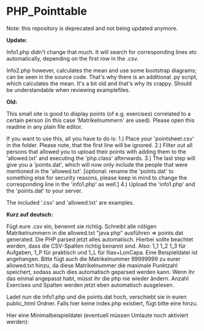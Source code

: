 PHP_Pointtable
==============

Note: this repository is deprecated and not being updated anymore.

**Update:**

Info1.php didn't change that much. It will search for corresponding lines etc automatically, depending on the first row in the .csv.

Info2.php however, calculates the mean and use some bootstrap diagrams; can be seen in the source code. That's why there is an additional .py script, which calculates the mean. It's a bit old and that's why its crappy. Should be understandable when reviewing examplefiles.


**Old:**

This small site is good to display points (of e.g. exercises) correlated to a certain person (in this case 'Matrikelnummern' are used).
Please open this readme in any plain file editor.

If you want to use this, all you have to do is:
1.) Place your 'pointsheet.csv' in the folder. Please note, that the first line will be ignored.
2.) Filter out all persons that allowed you to upload their points with adding them to the 'allowed.txt' and executing the 'php.class' afterwards.
3.) The last step will give you a 'points.dat', which will now only include the people that were mentioned in the 'allowed.txt'.
[optional: rename the 'points.dat' to something else for security reasons, please keep in mind to change the corresponding line in the 'info1.php' as well.]
4.) Upload the 'info1.php' and the 'points.dat' to your server.

The included '.csv' and 'allowed.txt' are examples.

**Kurz auf deutsch:**

Fügt eure .csv ein, benennt sie richtig. 
Schreibt alle nötigen Matrikelnummern in die allowed.txt
"java php" ausführen => points.dat generated.
Die PHP parsed jetzt alles automatisch. Hierbei sollte beachtet werden, dass die CSV-Spalten richtig benannt sind. Also: 1_1 1_2 1_3 für Aufgaben, 1_P für praktisch und 1_L für Ilias+LonCapa.
Eine Beispieldatei ist angehangen. Bitte fügt auch die Matrikelnummer 99999999 zu eurer allowed.txt hinzu, da diese Matrikelnummer die maximale Punktzahl speichert, sodass auch dies automatisch geparsed werden kann.
Wenn ihr das einmal angepasst habt, müsst ihr die php nie wieder ändern. Anzahl Exercises und Spalten werden jetzt eben automatisch ausgelesen.

Ladet nun die info1.php und die points.dat hoch, verschiebt sie in euren public_html Ordner. Falls hier keine index.php existiert, fügt bitte eine hinzu.

Hier eine Minimalbeispieldatei (eventuell müssen Umlaute noch aktiviert werden):

<?php
include("info1.php")
?>


